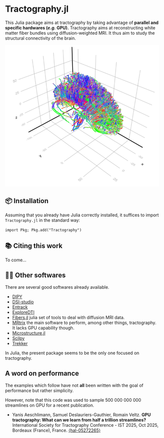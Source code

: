 # Tractography.jl

This Julia package aims at tractography by taking advantage of **parallel and specific hardwares (*e.g.* GPU).** Tractography aims at reconstructing white matter fiber bundles using diffusion-weighted MRI. It thus aim to study the structural connectivity of the brain.

![](brain.png)

## 📦 Installation

Assuming that you already have Julia correctly installed, it suffices to import `Tractography.jl` in the standard way:

`import Pkg; Pkg.add("Tractography")`

## 📚 Citing this work

To come...

## 🧑‍💻 Other softwares

There are several good softwares already available.


- [DIPY](https://dipy.org)
- [DSI-studio](https://dsi-studio.labsolver.org)
- [Entrack](https://vitalab.github.io/article/2019/11/21/entrack.html)
- [ExploreDTI](https://www.exploredti.com)
- [Fibers.jl](https://github.com/lincbrain/Fibers.jl) julia set of tools to deal with diffusion MRI data.
- [MRtrix](https://github.com/MRtrix3/mrtrix3/tree/fb66ec3f4c0012be8760dbc0ed52c1824b28b3af) the main software to perform, among other things, tractography. It lacks GPU capability though.
- [Microstructure.jl](https://github.com/Tinggong/Microstructure.jl)
- [Scilpy](https://github.com/scilus/scilpy)
- [Trekker](https://dmritrekker.github.io)



In Julia, the present package seems to be the only one focused on tractography.

## A word on performance

The examples which follow have not **all** been written with the goal of performance but rather simplicity.

However, note that this code was used to sample 500 000 000 000 streamlines on GPU for a recent publication.

- Yanis Aeschlimann, Samuel Deslauriers-Gauthier, Romain Veltz. **GPU tractography: What can we learn from half a trillion streamlines?** International Society for Tractography Conference - IST 2025, Oct 2025, Bordeaux (France), France. [⟨hal-05272265⟩](https://inria.hal.science/hal-05272265v1)